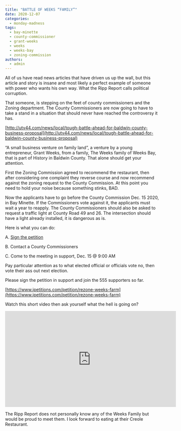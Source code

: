 ```yaml
---
title: "BATTLE OF WEEKS “FAMILY”"
date: 2020-12-07
categories: 
  - monday-madness
tags: 
  - bay-minette
  - county-commissioner
  - grant-weeks
  - weeks
  - weeks-bay
  - zoning-commission
authors: 
  - admin
---
```


All of us have read news articles that have driven us up the wall, but this article and story is insane and most likely a perfect example of someone with power who wants his own way. What the Ripp Report calls political corruption.

That someone, is stepping on the feet of county commissioners and the Zoning department. The County Commissioners are now going to have to take a stand in a situation that should never have reached the controversy it has.

[http://utv44.com/news/local/tough-battle-ahead-for-baldwin-county-business-proposal](http://utv44.com/news/local/tough-battle-ahead-for-baldwin-county-business-proposal)

“A small business venture on family land”, a venture by a young entrepreneur, Grant Weeks, from a family, The Weeks family of Weeks Bay, that is part of History in Baldwin County. That alone should get your attention.

First the Zoning Commission agreed to recommend the restaurant, then after considering one complaint they reverse course and now recommend against the zoning request to the County Commission. At this point you need to hold your noise because something stinks, BAD.

Now the applicants have to go before the County Commission Dec. 15 2020, in Bay Minette. If the Commissioners vote against it, the applicants must wait a year to reapply. The County Commissioners should also be asked to request a traffic light at County Road 49 and 26. The intersection should have a light already installed, it is dangerous as is.

Here is what you can do:

A. [Sign the petition](https://www.ipetitions.com/petition/rezone-weeks-farm)

B. Contact a County Commissioners

C. Come to the meeting in support, Dec. 15 @ 9:00 AM

Pay particular attention as to what elected official or officials vote no, then vote their ass out next election.

Please sign the petition in support and join the 555 supporters so far.

[https://www.ipetitions.com/petition/rezone-weeks-farm](https://www.ipetitions.com/petition/rezone-weeks-farm)

Watch this short video then ask yourself what the hell is going on?

<iframe width="560" height="315" src="https://www.youtube.com/embed/5ggLAWUi0qM" frameborder="0" allowfullscreen></iframe>

The Ripp Report does not personally know any of the Weeks Family but would be proud to meet them. I look forward to eating at their Creole Restaurant.
